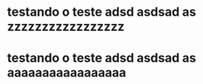 # testando o teste adsd asdsad as zzzzzzzzzzzzzzzzz
# testando o teste adsd asdsad as aaaaaaaaaaaaaaaaa
